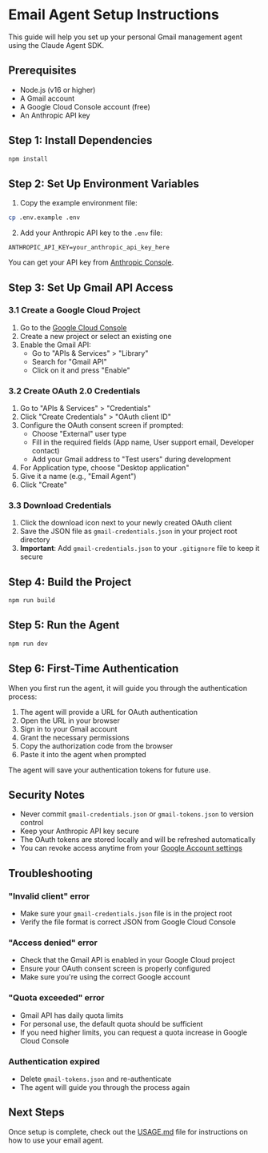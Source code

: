 # Email Agent Setup Instructions

This guide will help you set up your personal Gmail management agent using the Claude Agent SDK.

## Prerequisites

- Node.js (v16 or higher)
- A Gmail account
- A Google Cloud Console account (free)
- An Anthropic API key

## Step 1: Install Dependencies

```bash
npm install
```

## Step 2: Set Up Environment Variables

1. Copy the example environment file:
```bash
cp .env.example .env
```

2. Add your Anthropic API key to the `.env` file:
```
ANTHROPIC_API_KEY=your_anthropic_api_key_here
```

You can get your API key from [Anthropic Console](https://console.anthropic.com/).

## Step 3: Set Up Gmail API Access

### 3.1 Create a Google Cloud Project

1. Go to the [Google Cloud Console](https://console.cloud.google.com/)
2. Create a new project or select an existing one
3. Enable the Gmail API:
   - Go to "APIs & Services" > "Library"
   - Search for "Gmail API"
   - Click on it and press "Enable"

### 3.2 Create OAuth 2.0 Credentials

1. Go to "APIs & Services" > "Credentials"
2. Click "Create Credentials" > "OAuth client ID"
3. Configure the OAuth consent screen if prompted:
   - Choose "External" user type
   - Fill in the required fields (App name, User support email, Developer contact)
   - Add your Gmail address to "Test users" during development
4. For Application type, choose "Desktop application"
5. Give it a name (e.g., "Email Agent")
6. Click "Create"

### 3.3 Download Credentials

1. Click the download icon next to your newly created OAuth client
2. Save the JSON file as `gmail-credentials.json` in your project root directory
3. **Important**: Add `gmail-credentials.json` to your `.gitignore` file to keep it secure

## Step 4: Build the Project

```bash
npm run build
```

## Step 5: Run the Agent

```bash
npm run dev
```

## Step 6: First-Time Authentication

When you first run the agent, it will guide you through the authentication process:

1. The agent will provide a URL for OAuth authentication
2. Open the URL in your browser
3. Sign in to your Gmail account
4. Grant the necessary permissions
5. Copy the authorization code from the browser
6. Paste it into the agent when prompted

The agent will save your authentication tokens for future use.

## Security Notes

- Never commit `gmail-credentials.json` or `gmail-tokens.json` to version control
- Keep your Anthropic API key secure
- The OAuth tokens are stored locally and will be refreshed automatically
- You can revoke access anytime from your [Google Account settings](https://myaccount.google.com/permissions)

## Troubleshooting

### "Invalid client" error
- Make sure your `gmail-credentials.json` file is in the project root
- Verify the file format is correct JSON from Google Cloud Console

### "Access denied" error
- Check that the Gmail API is enabled in your Google Cloud project
- Ensure your OAuth consent screen is properly configured
- Make sure you're using the correct Google account

### "Quota exceeded" error
- Gmail API has daily quota limits
- For personal use, the default quota should be sufficient
- If you need higher limits, you can request a quota increase in Google Cloud Console

### Authentication expired
- Delete `gmail-tokens.json` and re-authenticate
- The agent will guide you through the process again

## Next Steps

Once setup is complete, check out the [USAGE.md](./USAGE.md) file for instructions on how to use your email agent.